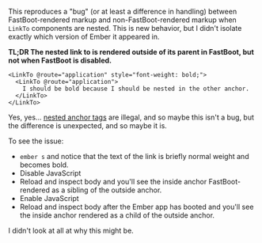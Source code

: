 This reproduces a "bug" (or at least a difference in handling) between FastBoot-rendered markup and non-FastBoot-rendered markup when `LinkTo` components are nested. This is new behavior, but I didn't isolate exactly which version of Ember it appeared in.

**TL;DR The nested link to is rendered outside of its parent in FastBoot, but not when FastBoot is disabled.**

```
<LinkTo @route="application" style="font-weight: bold;">
  <LinkTo @route="application">
    I should be bold because I should be nested in the other anchor.
  </LinkTo>
</LinkTo>
```

Yes, yes... [nested anchor tags](https://www.w3.org/TR/html401/struct/links.html#h-12.2.2) are illegal, and so maybe this isn't a bug, but the difference is unexpected, and so maybe it is.

To see the issue:

- `ember s` and notice that the text of the link is briefly normal weight and becomes bold.
- Disable JavaScript
- Reload and inspect body and you'll see the inside anchor FastBoot-rendered as a sibling of the outside anchor.
- Enable JavaScript
- Reload and inspect body after the Ember app has booted and you'll see the inside anchor rendered as a child of the outside anchor.

I didn't look at all at why this might be.
